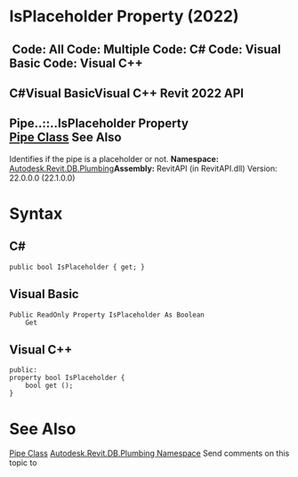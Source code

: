 # IsPlaceholder Property (2022)

﻿
 Code: All Code: Multiple Code: C# Code: Visual Basic Code: Visual C++   
---  
C#Visual BasicVisual C++
Revit 2022 API  
---  
Pipe..::..IsPlaceholder Property   
[Pipe Class](aa1b8294-c12d-ece0-00af-b17c1f1c9e03.md "Pipe Class") See Also  
---  
Identifies if the pipe is a placeholder or not. 
**Namespace:** [Autodesk.Revit.DB.Plumbing](cc553597-37c2-fcd9-6025-d904c129c80a.md "Autodesk.Revit.DB.Plumbing Namespace")**Assembly:** RevitAPI (in RevitAPI.dll) Version: 22.0.0.0 (22.1.0.0)
# Syntax
C#  
---  
```text
public bool IsPlaceholder { get; }
```
  
Visual Basic  
---  
```text
Public ReadOnly Property IsPlaceholder As Boolean
	Get
```
  
Visual C++  
---  
```text
public:
property bool IsPlaceholder {
	bool get ();
}
```
  
# See Also
[Pipe Class](aa1b8294-c12d-ece0-00af-b17c1f1c9e03.md "Pipe Class")
[Autodesk.Revit.DB.Plumbing Namespace](cc553597-37c2-fcd9-6025-d904c129c80a.md "Autodesk.Revit.DB.Plumbing Namespace")
Send comments on this topic to 